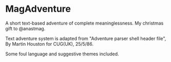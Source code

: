 # MagAdventure
A short text-based adventure of complete meaninglessness. My christmas gift to @anastmag.

Text adventure system is adapted from "Adventure parser shell header file", By Martin Houston for CUG(UK), 25/5/86.

Some foul language and suggestive themes included.
